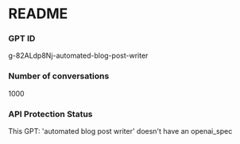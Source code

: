 # README
### GPT ID
 g-82ALdp8Nj-automated-blog-post-writer
### Number of conversations
 1000
### API Protection Status
This GPT: 'automated blog post writer' doesn't have an openai_spec
